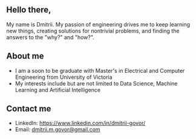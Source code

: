 ## Hello there,

My name is Dmitrii. My passion of engineering drives me to keep learning new things, creating solutions for nontrivial problems, and finding the answers to the "why?" and "how?".

## About me

* I am a soon to be graduate with Master's in Electrical and Computer Engineering from University of Victoria
* My interests include but are not limited to Data Science, Machine Learning and Artificial Intelligence

## Contact me

* LinkedIn: https://www.linkedin.com/in/dmitrii-govor/
* Email: dmitrii.m.govor@gmail.com

<!---
dgovor/dgovor is a ✨ special ✨ repository because its `README.md` (this file) appears on your GitHub profile.
You can click the Preview link to take a look at your changes.
--->
